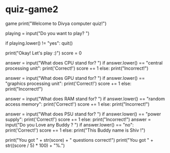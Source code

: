 # quiz-game2
game
print("Welcome to Divya computer quiz!")

playing = input("Do you want to play? ")

if playing.lower() != "yes":
    quit()

print("Okay! Let's play :)")
score = 0

answer = input("What does CPU stand for? ")
if answer.lower() == "central processing unit":
    print('Correct!')
    score += 1
else:
    print("Incorrect!")

answer = input("What does GPU stand for? ")
if answer.lower() == "graphics processing unit":
    print('Correct!')
    score += 1
else:
    print("Incorrect!")

answer = input("What does RAM stand for? ")
if answer.lower() == "random access memory":
    print('Correct!')
    score += 1
else:
    print("Incorrect!")

answer = input("What does PSU stand for? ")
if answer.lower() == "power supply":
    print('Correct!')
    score += 1
else:
    print("Incorrect!")
    answer = input("Do you Love any Buddy ? ")
if answer.lower() == "no":
    print('Correct!')
    score += 1
else:
    print("This Buddy name is Shiv !")


print("You got " + str(score) + " questions correct!")
print("You got " + str((score / 5) * 100) + "%.")
